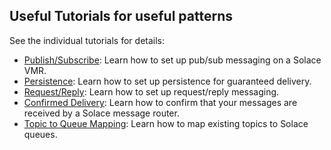 ## Useful Tutorials for useful patterns ##

See the individual tutorials for details:
- [Publish/Subscribe](https://solacesamples.github.io/solace-samples-java/publish-subscribe): Learn how to set up pub/sub messaging on a Solace VMR.
- [Persistence](https://solacesamples.github.io/solace-samples-java/persistence-with-queues): Learn how to set up persistence for guaranteed delivery.
- [Request/Reply](https://solacesamples.github.io/solace-samples-java/request-reply): Learn how to set up request/reply messaging.
- [Confirmed Delivery](https://solacesamples.github.io/solace-samples-java/confirmed-delivery): Learn how to confirm that your messages are received by a Solace message router.
- [Topic to Queue Mapping](https://solacesamples.github.io/solace-samples-java/topic-to-queue-mapping): Learn how to map existing topics to Solace queues.

